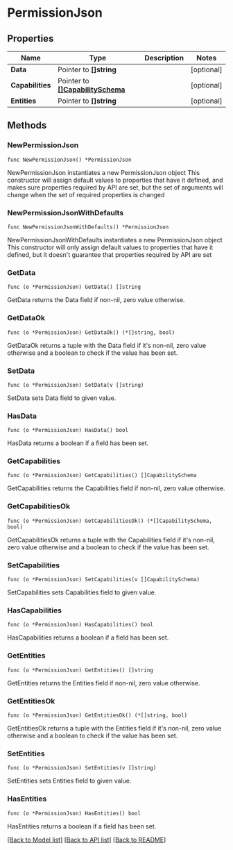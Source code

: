 # PermissionJson

## Properties

Name | Type | Description | Notes
------------ | ------------- | ------------- | -------------
**Data** | Pointer to **[]string** |  | [optional] 
**Capabilities** | Pointer to [**[]CapabilitySchema**](CapabilitySchema.md) |  | [optional] 
**Entities** | Pointer to **[]string** |  | [optional] 

## Methods

### NewPermissionJson

`func NewPermissionJson() *PermissionJson`

NewPermissionJson instantiates a new PermissionJson object
This constructor will assign default values to properties that have it defined,
and makes sure properties required by API are set, but the set of arguments
will change when the set of required properties is changed

### NewPermissionJsonWithDefaults

`func NewPermissionJsonWithDefaults() *PermissionJson`

NewPermissionJsonWithDefaults instantiates a new PermissionJson object
This constructor will only assign default values to properties that have it defined,
but it doesn't guarantee that properties required by API are set

### GetData

`func (o *PermissionJson) GetData() []string`

GetData returns the Data field if non-nil, zero value otherwise.

### GetDataOk

`func (o *PermissionJson) GetDataOk() (*[]string, bool)`

GetDataOk returns a tuple with the Data field if it's non-nil, zero value otherwise
and a boolean to check if the value has been set.

### SetData

`func (o *PermissionJson) SetData(v []string)`

SetData sets Data field to given value.

### HasData

`func (o *PermissionJson) HasData() bool`

HasData returns a boolean if a field has been set.

### GetCapabilities

`func (o *PermissionJson) GetCapabilities() []CapabilitySchema`

GetCapabilities returns the Capabilities field if non-nil, zero value otherwise.

### GetCapabilitiesOk

`func (o *PermissionJson) GetCapabilitiesOk() (*[]CapabilitySchema, bool)`

GetCapabilitiesOk returns a tuple with the Capabilities field if it's non-nil, zero value otherwise
and a boolean to check if the value has been set.

### SetCapabilities

`func (o *PermissionJson) SetCapabilities(v []CapabilitySchema)`

SetCapabilities sets Capabilities field to given value.

### HasCapabilities

`func (o *PermissionJson) HasCapabilities() bool`

HasCapabilities returns a boolean if a field has been set.

### GetEntities

`func (o *PermissionJson) GetEntities() []string`

GetEntities returns the Entities field if non-nil, zero value otherwise.

### GetEntitiesOk

`func (o *PermissionJson) GetEntitiesOk() (*[]string, bool)`

GetEntitiesOk returns a tuple with the Entities field if it's non-nil, zero value otherwise
and a boolean to check if the value has been set.

### SetEntities

`func (o *PermissionJson) SetEntities(v []string)`

SetEntities sets Entities field to given value.

### HasEntities

`func (o *PermissionJson) HasEntities() bool`

HasEntities returns a boolean if a field has been set.


[[Back to Model list]](../README.md#documentation-for-models) [[Back to API list]](../README.md#documentation-for-api-endpoints) [[Back to README]](../README.md)


